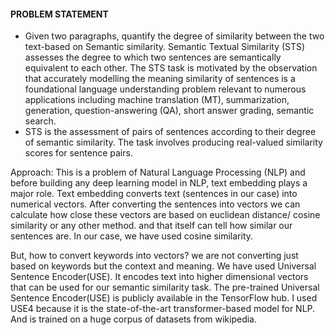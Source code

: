 #### PROBLEM STATEMENT
* Given two paragraphs, quantify the degree of similarity between the two text-based on Semantic
similarity. Semantic Textual Similarity (STS) assesses the degree to which two sentences are
semantically equivalent to each other. The STS task is motivated by the observation that accurately
modelling the meaning similarity of sentences is a foundational language understanding problem
relevant to numerous applications including machine translation (MT), summarization, generation,
question-answering (QA), short answer grading, semantic search.
* STS is the assessment of pairs of sentences according to their degree of semantic similarity. The task
involves producing real-valued similarity scores for sentence pairs.


Approach:
This is a problem of Natural Language Processing (NLP) and before building any deep learning model in NLP, text embedding plays a major role. Text embedding converts text (sentences in our case) into numerical vectors. After converting the sentences into vectors we can calculate how close these vectors are based on euclidean distance/ cosine similarity or any other method. and that itself can tell how similar our sentences are. In our case, we have used cosine similarity.

But, how to convert keywords into vectors? we are not converting just based on keywords but the context and meaning. We have used Universal Sentence Encoder(USE). It encodes text into higher dimensional vectors that can be used for our semantic similarity task. The pre-trained Universal Sentence Encoder(USE) is publicly available in the TensorFlow hub. I used USE4 because it is the state-of-the-art transformer-based model for NLP. And is trained on a huge corpus of datasets from wikipedia.